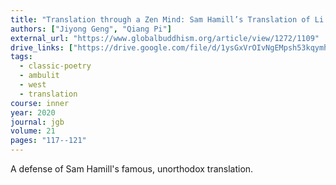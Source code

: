 ```yaml
---
title: "Translation through a Zen Mind: Sam Hamill’s Translation of Li Bai’s *Du Zuo Jing Ting Shan*"
authors: ["Jiyong Geng", "Qiang Pi"]
external_url: "https://www.globalbuddhism.org/article/view/1272/1109"
drive_links: ["https://drive.google.com/file/d/1ysGxVrOIvNgEMpsh53kqymhh7CA73Vzq/view?usp=drivesdk"]
tags:
  - classic-poetry
  - ambulit
  - west
  - translation
course: inner
year: 2020
journal: jgb
volume: 21
pages: "117--121"
---
```


A defense of Sam Hamill's famous, unorthodox translation.
